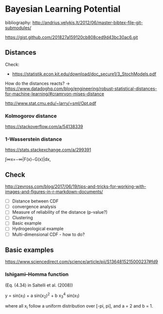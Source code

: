 # Bayesian Learning Potential

bibliography: http://andrius.velykis.lt/2012/06/master-bibtex-file-git-submodules/

https://gist.github.com/201827a159120cb808ced9d43bc30ac6.git


## Distances

Check:
- https://statistik.econ.kit.edu/download/doc_secure1/3_StochModels.pdf

How do the distances reacts? -> https://www.datadoghq.com/blog/engineering/robust-statistical-distances-for-machine-learning/#cramrvon-mises-distance

http://www.stat.cmu.edu/~larry/=sml/Opt.pdf

### Kolmogorov distance

https://stackoverflow.com/a/54138339

### 1-Wasserstein distance

https://stats.stackexchange.com/a/299391

∫∞x=−∞|F(x)−G(x)|dx,


## Check

http://zevross.com/blog/2017/06/19/tips-and-tricks-for-working-with-images-and-figures-in-r-markdown-documents/

- [ ] Distance between CDF
- [ ] convergence analysis
- [ ] Measure of reliability of the distance (p-value?)
- [ ] Clustering
- [ ] Basic example
- [ ] Hydrogeological example
- [ ] Multi-dimensional CDF - how to do?

## Basic examples

https://www.sciencedirect.com/science/article/pii/S1364815215000237#fd9

### Ishigami–Homma function
(Eq. (4.34) in Saltelli et al. (2008))

y = sin(x<sub>1</sub>) + a sin(x<sub>2</sub>)<sup>2</sup> + b x<sub>3</sub><sup>4</sup> sin(x<sub>1</sub>)

where all x<sub>i</sub> follow a uniform distribution over [-pi, pi], and a = 2 and b = 1. 
